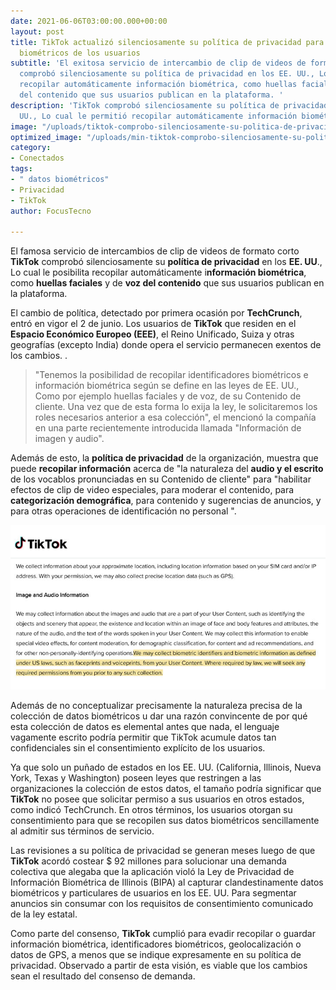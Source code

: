 ```yaml
---
date: 2021-06-06T03:00:00.000+00:00
layout: post
title: TikTok actualizó silenciosamente su política de privacidad para recopilar datos
  biométricos de los usuarios
subtitle: 'El exitosa servicio de intercambio de clip de videos de formato corto TikTok
  comprobó silenciosamente su política de privacidad en los EE. UU., Lo cual le permitió
  recopilar automáticamente información biométrica, como huellas faciales y de voz
  del contenido que sus usuarios publican en la plataforma. '
description: 'TikTok comprobó silenciosamente su política de privacidad en los EE.
  UU., Lo cual le permitió recopilar automáticamente información biométrica, '
image: "/uploads/tiktok-comprobo-silenciosamente-su-politica-de-privacidad-en-los-ee-uu-lo-cual-le-permitio-recopilar-automaticamente-informacion-biometrica.jpg"
optimized_image: "/uploads/min-tiktok-comprobo-silenciosamente-su-politica-de-privacidad-en-los-ee-uu-lo-cual-le-permitio-recopilar-automaticamente-informacion-biometrica.jpg"
category:
- Conectados
tags:
- " datos biométricos"
- Privacidad
- TikTok
author: FocusTecno

---
```

El famosa servicio de intercambios de clip de videos de formato corto **TikTok** comprobó silenciosamente su **política de privacidad** en los **EE. UU**., Lo cual le posibilita recopilar automáticamente i**nformación biométrica**, como **huellas faciales** y de **voz del contenido** que sus usuarios publican en la plataforma.

El cambio de política, detectado por primera ocasión por **TechCrunch**, entró en vigor el 2 de junio. Los usuarios de **TikTok** que residen en el **Espacio Económico Europeo (EEE)**, el Reino Unificado, Suiza y otras geografías (excepto India) donde opera el servicio permanecen exentos de los cambios. .

> "Tenemos la posibilidad de recopilar identificadores biométricos e información biométrica según se define en las leyes de EE. UU., Como por ejemplo huellas faciales y de voz, de su Contenido de cliente. Una vez que de esta forma lo exija la ley, le solicitaremos los roles necesarios anterior a esa colección", el mencionó la compañía en una parte recientemente introducida llamada "Información de imagen y audio".

Además de esto, la **política de privacidad** de la organización, muestra que puede **recopilar información** acerca de "la naturaleza del **audio y el escrito** de los vocablos pronunciadas en su Contenido de cliente" para "habilitar efectos de clip de video especiales, para moderar el contenido, para **categorización demográfica**, para contenido y sugerencias de anuncios, y para otras operaciones de identificación no personal ".

![](/uploads/2-tiktok-comprobo-silenciosamente-su-politica-de-privacidad-en-los-ee-uu-lo-cual-le-permitio-recopilar-automaticamente-informacion-biometrica.jpg)

Además de no conceptualizar precisamente la naturaleza precisa de la colección de datos biométricos u dar una razón convincente de por qué esta colección de datos es elemental antes que nada, el lenguaje vagamente escrito podría permitir que TikTok acumule datos tan confidenciales sin el consentimiento explícito de los usuarios.

Ya que solo un puñado de estados en los EE. UU. (California, Illinois, Nueva York, Texas y Washington) poseen leyes que restringen a las organizaciones la colección de estos datos, el tamaño podría significar que **TikTok** no posee que solicitar permiso a sus usuarios en otros estados, como indicó TechCrunch. En otros términos, los usuarios otorgan su consentimiento para que se recopilen sus datos biométricos sencillamente al admitir sus términos de servicio.

 Las revisiones a su política de privacidad se generan meses luego de que **TikTok** acordó costear $ 92 millones para solucionar una demanda colectiva que alegaba que la aplicación violó la Ley de Privacidad de Información Biométrica de Illinois (BIPA) al capturar clandestinamente datos biométricos y particulares de usuarios en los EE. UU. Para segmentar anuncios sin consumar con los requisitos de consentimiento comunicado de la ley estatal.

Como parte del consenso, **TikTok** cumplió para evadir recopilar o guardar información biométrica, identificadores biométricos, geolocalización o datos de GPS, a menos que se indique expresamente en su política de privacidad. Observado a partir de esta visión, es viable que los cambios sean el resultado del consenso de demanda.